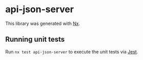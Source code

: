 # api-json-server

This library was generated with [Nx](https://nx.dev).

## Running unit tests

Run `nx test api-json-server` to execute the unit tests via [Jest](https://jestjs.io).
